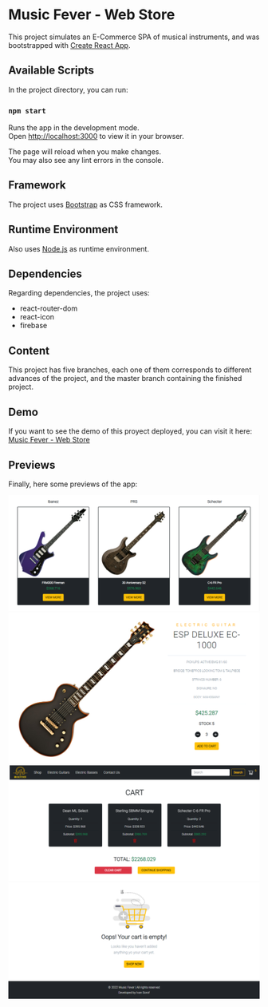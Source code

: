 # Music Fever - Web Store

This project simulates an E-Commerce SPA of musical instruments, and was bootstrapped with [Create React App](https://github.com/facebook/create-react-app).

## Available Scripts

In the project directory, you can run:

### `npm start`

Runs the app in the development mode.\
Open [http://localhost:3000](http://localhost:3000) to view it in your browser.

The page will reload when you make changes.\
You may also see any lint errors in the console.

## Framework

The project uses [Bootstrap](https://getbootstrap.com/) as CSS framework.

## Runtime Environment

Also uses [Node.js](https://nodejs.org/en/) as runtime environment.

## Dependencies

Regarding dependencies, the project uses:
* react-router-dom
* react-icon
* firebase

## Content

This project has five branches, each one of them corresponds to different advances of the project, and the master branch containing the finished project.

## Demo

If you want to see the demo of this proyect deployed, you can visit it here: [Music Fever - Web Store](https://dulcet-kleicha-7acc0a.netlify.app/)

## Previews

Finally, here some previews of the app:

![Shop](/src/previews/preview-01.png) ![Item Detail](/src/previews/preview-02.png) ![Cart](/src/previews/preview-03.png) ![Empty Cart](/src/previews/preview-04.png)

